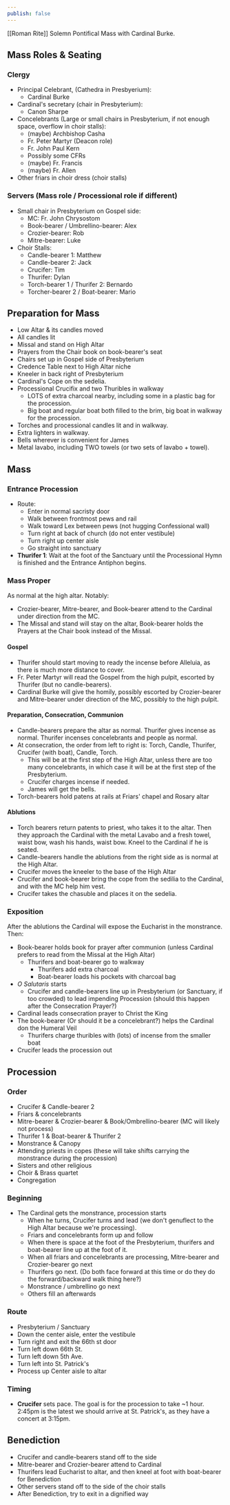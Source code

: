 ```yaml
---
publish: false
---
```

[[Roman Rite]] Solemn Pontifical Mass with Cardinal Burke.

## Mass Roles & Seating

### Clergy
- Principal Celebrant, (Cathedra in Presbyerium):
	- Cardinal Burke
- Cardinal's secretary (chair in Presbyterium):
	- Canon Sharpe
- Concelebrants (Large or small chairs in Presbyterium, if not enough space, overflow in choir stalls):
	- (maybe) Archbishop Casha
	- Fr. Peter Martyr (Deacon role)
	- Fr. John Paul Kern
	- Possibly some CFRs
	- (maybe) Fr. Francis
	- (maybe) Fr. Allen
- Other friars in choir dress (choir stalls)

### Servers (Mass role / Processional role if different)
- Small chair in Presbyterium on Gospel side:
	- MC: Fr. John Chrysostom
	- Book-bearer / Umbrellino-bearer: Alex
	- Crozier-bearer: Rob
	- Mitre-bearer: Luke
- Choir Stalls:
	- Candle-bearer 1: Matthew
	- Candle-bearer 2: Jack
	- Crucifer: Tim
	- Thurifer: Dylan
	- Torch-bearer 1 / Thurifer 2: Bernardo
	- Torcher-bearer 2 / Boat-bearer: Mario

## Preparation for Mass
- Low Altar & its candles moved
- All candles lit
- Missal and stand on High Altar
- Prayers from the Chair book on book-bearer's seat
- Chairs set up in Gospel side of Presbyterium
- Credence Table next to High Altar niche
- Kneeler in back right of Presbyterium
- Cardinal's Cope on the sedelia.
- Processional Crucifix and two Thuribles in walkway
	- LOTS of extra charcoal nearby, including some in a plastic bag for the procession.
	- Big boat and regular boat both filled to the brim, big boat in walkway for the procession.
- Torches and processional candles lit and in walkway.
- Extra lighters in walkway.
- Bells wherever is convenient for James
- Metal lavabo, including TWO towels (or two sets of lavabo + towel).

## Mass

### Entrance Procession
- Route:
	- Enter in normal sacristy door
	- Walk between frontmost pews and rail
	- Walk toward Lex between pews (not hugging Confessional wall)
	- Turn right at back of church (do not enter vestibule)
	- Turn right up center aisle
	- Go straight into sanctuary
- **Thurifer 1**: Wait at the foot of the Sanctuary until the Processional Hymn is finished and the Entrance Antiphon begins.

### Mass Proper
As normal at the high altar. Notably:
- Crozier-bearer, Mitre-bearer, and Book-bearer attend to the Cardinal under direction from the MC.
- The Missal and stand will stay on the altar, Book-bearer holds the Prayers at the Chair book instead of the Missal.
#### Gospel
- Thurifer should start moving to ready the incense before Alleluia, as there is much more distance to cover.
- Fr. Peter Martyr will read the Gospel from the high pulpit, escorted by Thurifer (but no candle-bearers).
- Cardinal Burke will give the homily, possibly escorted by Crozier-bearer and Mitre-bearer under direction of the MC, possibly to the high pulpit.
#### Preparation, Consecration, Communion
- Candle-bearers prepare the altar as normal. Thurifer gives incense as normal. Thurifer incenses concelebrants and people as normal.
- At consecration, the order from left to right is: Torch, Candle, Thurifer, Crucifer (with boat), Candle, Torch.
	- This will be at the first step of the High Altar, unless there are too many concelebrants, in which case it will be at the first step of the Presbyterium.
	- Crucifer charges incense if needed.
	- James will get the bells.
- Torch-bearers hold patens at rails at Friars' chapel and Rosary altar

#### Ablutions
- Torch bearers return patents to priest, who takes it to the altar. Then they approach the Cardinal with the metal Lavabo and a fresh towel, waist bow, wash his hands, waist bow. Kneel to the Cardinal if he is seated.
- Candle-bearers handle the ablutions from the right side as is normal at the High Altar.
- Crucifer moves the kneeler to the base of the High Altar
- Crucifer and book-bearer bring the cope from the sedilia to the Cardinal, and with the MC help him vest.
- Crucifer takes the chasuble and places it on the sedelia.

### Exposition
After the ablutions the Cardinal will expose the Eucharist in the monstrance. Then:
- Book-bearer holds book for prayer after communion (unless Cardinal prefers to read from the Missal at the High Altar)
	- Thurifers and boat-bearer go to walkway
		- Thurifers add extra charcoal
		- Boat-bearer loads his pockets with charcoal bag
- _O Salutaris_ starts
	- Crucifer and candle-bearers line up in Presbyterium (or Sanctuary, if too crowded) to lead impending Procession (should this happen after the Consecration Prayer?)
- Cardinal leads consecration prayer to Christ the King
- The book-bearer (Or should it be a concelebrant?) helps the Cardinal don the Humeral Veil
	- Thurifers charge thuribles with (lots) of incense from the smaller boat
- Crucifer leads the procession out

## Procession
### Order
- Crucifer & Candle-bearer 2
- Friars & concelebrants  
- Mitre-bearer & Crozier-bearer & Book/Ombrellino-bearer (MC will likely not process)
- Thurifer 1 & Boat-bearer & Thurifer 2
- Monstrance & Canopy
- Attending priests in copes (these will take shifts carrying the monstrance during the procession)
- Sisters and other religious
- Choir & Brass quartet
- Congregation

### Beginning
- The Cardinal gets the monstrance, procession starts
	- When he turns, Crucifer turns and lead (we don't genuflect to the High Altar because we're processing).
	- Friars and concelebrants form up and follow
	- When there is space at the foot of the Presbyterium, thurifers and boat-bearer line up at the foot of it.
	- When all friars and concelebrants are processing, Mitre-bearer and Crozier-bearer go next
	- Thurifers go next. (Do both face forward at this time or do they do the forward/backward walk thing here?)
	- Monstrance / umbrellino go next
	- Others fill an afterwards

### Route
- Presbyterium / Sanctuary
- Down the center aisle, enter the vestibule
- Turn right and exit the 66th st door
- Turn left down 66th St.
- Turn left down 5th Ave.
- Turn left into St. Patrick's
- Process up Center aisle to altar

### Timing
- **Crucifer** sets pace. The goal is for the procession to take ~1 hour. 2:45pm is the latest we should arrive at St. Patrick's, as they have a concert at 3:15pm.

## Benediction
- Crucifer and candle-bearers stand off to the side
- Mitre-bearer and Crozier-bearer attend to Cardinal
- Thurifers lead Eucharist to altar, and then kneel at foot with boat-bearer for Benediction
- Other servers stand off to the side of the choir stalls
- After Benediction, try to exit in a dignified way